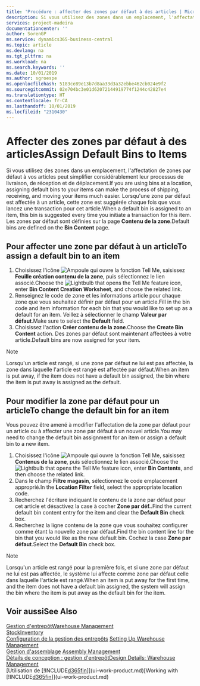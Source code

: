 ```yaml
---
title: 'Procédure : affecter des zones par défaut à des articles | Microsoft Docs'
description: Si vous utilisez des zones dans un emplacement, l'affectation de zones par défaut à vos articles peut simplifier considérablement leur processus de livraison, de réception et de déplacement. Lorsqu'une zone par défaut est affectée à un article, cette zone est suggérée chaque fois que vous lancez une transaction pour cet article.
services: project-madeira
documentationcenter: ''
author: SorenGP
ms.service: dynamics365-business-central
ms.topic: article
ms.devlang: na
ms.tgt_pltfrm: na
ms.workload: na
ms.search.keywords: ''
ms.date: 10/01/2019
ms.author: sgroespe
ms.openlocfilehash: 5183ce89e13b7d8aa33d3a32ebbe462cb024e9f2
ms.sourcegitcommit: 02e704bc3e01d62072144919774f1244c42827e4
ms.translationtype: HT
ms.contentlocale: fr-CA
ms.lasthandoff: 10/01/2019
ms.locfileid: "2310430"
---
```

# <a name="assign-default-bins-to-items"></a><span data-ttu-id="35990-104">Affecter des zones par défaut à des articles</span><span class="sxs-lookup"><span data-stu-id="35990-104">Assign Default Bins to Items</span></span>
<span data-ttu-id="35990-105">Si vous utilisez des zones dans un emplacement, l'affectation de zones par défaut à vos articles peut simplifier considérablement leur processus de livraison, de réception et de déplacement.</span><span class="sxs-lookup"><span data-stu-id="35990-105">If you are using bins at a location, assigning default bins to your items can make the process of shipping, receiving, and moving your items much easier.</span></span> <span data-ttu-id="35990-106">Lorsqu'une zone par défaut est affectée à un article, cette zone est suggérée chaque fois que vous lancez une transaction pour cet article.</span><span class="sxs-lookup"><span data-stu-id="35990-106">When a default bin is assigned to an item, this bin is suggested every time you initiate a transaction for this item.</span></span> <span data-ttu-id="35990-107">Les zones par défaut sont définies sur la page **Contenu de la zone**.</span><span class="sxs-lookup"><span data-stu-id="35990-107">Default bins are defined on the **Bin Content** page.</span></span>  

## <a name="to-assign-a-default-bin-to-an-item"></a><span data-ttu-id="35990-108">Pour affecter une zone par défaut à un article</span><span class="sxs-lookup"><span data-stu-id="35990-108">To assign a default bin to an item</span></span>
1.  <span data-ttu-id="35990-109">Choisissez l'icône ![Ampoule qui ouvre la fonction Tell Me](media/ui-search/search_small.png "Dites-moi ce que vous voulez faire"), saisissez **Feuille création contenu de la zone**, puis sélectionnez le lien associé.</span><span class="sxs-lookup"><span data-stu-id="35990-109">Choose the ![Lightbulb that opens the Tell Me feature](media/ui-search/search_small.png "Tell me what you want to do") icon, enter **Bin Content Creation Worksheet**, and choose the related link.</span></span>  
2.  <span data-ttu-id="35990-110">Renseignez le code de zone et les informations article pour chaque zone que vous souhaitez définir par défaut pour un article.</span><span class="sxs-lookup"><span data-stu-id="35990-110">Fill in the bin code and item information for each bin that you would like to set up as a default for an item.</span></span> <span data-ttu-id="35990-111">Veillez à sélectionner le champ **Valeur par défaut**.</span><span class="sxs-lookup"><span data-stu-id="35990-111">Make sure to select the **Default** field.</span></span>  
3.  <span data-ttu-id="35990-112">Choisissez l'action **Créer contenu de la zone**.</span><span class="sxs-lookup"><span data-stu-id="35990-112">Choose the **Create Bin Content** action.</span></span> <span data-ttu-id="35990-113">Des zones par défaut sont maintenant affectées à votre article.</span><span class="sxs-lookup"><span data-stu-id="35990-113">Default bins are now assigned for your item.</span></span>  

> [!NOTE]  
>  <span data-ttu-id="35990-114">Lorsqu'un article est rangé, si une zone par défaut ne lui est pas affectée, la zone dans laquelle l'article est rangé est affectée par défaut.</span><span class="sxs-lookup"><span data-stu-id="35990-114">When an item is put away, if the item does not have a default bin assigned, the bin where the item is put away is assigned as the default.</span></span>  

## <a name="to-change-the-default-bin-for-an-item"></a><span data-ttu-id="35990-115">Pour modifier la zone par défaut pour un article</span><span class="sxs-lookup"><span data-stu-id="35990-115">To change the default bin for an item</span></span>  
<span data-ttu-id="35990-116">Vous pouvez être amené à modifier l'affectation de la zone par défaut pour un article ou à affecter une zone par défaut à un nouvel article.</span><span class="sxs-lookup"><span data-stu-id="35990-116">You may need to change the default bin assignment for an item or assign a default bin to a new item.</span></span>    
1.  <span data-ttu-id="35990-117">Choisissez l'icône ![Ampoule qui ouvre la fonction Tell Me](media/ui-search/search_small.png "Dites-moi ce que vous voulez faire"), saisissez **Contenus de la zone**, puis sélectionnez le lien associé.</span><span class="sxs-lookup"><span data-stu-id="35990-117">Choose the ![Lightbulb that opens the Tell Me feature](media/ui-search/search_small.png "Tell me what you want to do") icon, enter **Bin Contents**, and then choose the related link.</span></span>  
2.  <span data-ttu-id="35990-118">Dans le champ **Filtre magasin**, sélectionnez le code emplacement approprié.</span><span class="sxs-lookup"><span data-stu-id="35990-118">In the **Location Filter** field, select the appropriate location code.</span></span>  
3.  <span data-ttu-id="35990-119">Recherchez l'écriture indiquant le contenu de la zone par défaut pour cet article et désactivez la case à cocher **Zone par déf.**.</span><span class="sxs-lookup"><span data-stu-id="35990-119">Find the current default bin content entry for the item and clear the **Default Bin** check box.</span></span>  
4.  <span data-ttu-id="35990-120">Recherchez la ligne contenu de la zone que vous souhaitez configurer comme étant la nouvelle zone par défaut.</span><span class="sxs-lookup"><span data-stu-id="35990-120">Find the bin content line for the bin that you would like as the new default bin.</span></span> <span data-ttu-id="35990-121">Cochez la case **Zone par défaut**.</span><span class="sxs-lookup"><span data-stu-id="35990-121">Select the **Default Bin** check box.</span></span>  

> [!NOTE]  
>  <span data-ttu-id="35990-122">Lorsqu'un article est rangé pour la première fois, et si une zone par défaut ne lui est pas affectée, le système lui affecte comme zone par défaut celle dans laquelle l'article est rangé.</span><span class="sxs-lookup"><span data-stu-id="35990-122">When an item is put away for the first time, and the item does not have a default bin assigned, the system will assign the bin where the item is put away as the default bin for the item.</span></span>  

## <a name="see-also"></a><span data-ttu-id="35990-123">Voir aussi</span><span class="sxs-lookup"><span data-stu-id="35990-123">See Also</span></span>  
[<span data-ttu-id="35990-124">Gestion d'entrepôt</span><span class="sxs-lookup"><span data-stu-id="35990-124">Warehouse Management</span></span>](warehouse-manage-warehouse.md)  
[<span data-ttu-id="35990-125">Stock</span><span class="sxs-lookup"><span data-stu-id="35990-125">Inventory</span></span>](inventory-manage-inventory.md)  
<span data-ttu-id="35990-126">[Configuration de la gestion des entrepôts](warehouse-setup-warehouse.md)   </span><span class="sxs-lookup"><span data-stu-id="35990-126">[Setting Up Warehouse Management](warehouse-setup-warehouse.md)   </span></span>  
<span data-ttu-id="35990-127">[Gestion d'assemblage](assembly-assemble-items.md)  </span><span class="sxs-lookup"><span data-stu-id="35990-127">[Assembly Management](assembly-assemble-items.md)  </span></span>  
[<span data-ttu-id="35990-128">Détails de conception : gestion d'entrepôt</span><span class="sxs-lookup"><span data-stu-id="35990-128">Design Details: Warehouse Management</span></span>](design-details-warehouse-management.md)  
<span data-ttu-id="35990-129">[Utilisation de [!INCLUDE[d365fin](includes/d365fin_md.md)]](ui-work-product.md)</span><span class="sxs-lookup"><span data-stu-id="35990-129">[Working with [!INCLUDE[d365fin](includes/d365fin_md.md)]](ui-work-product.md)</span></span>
